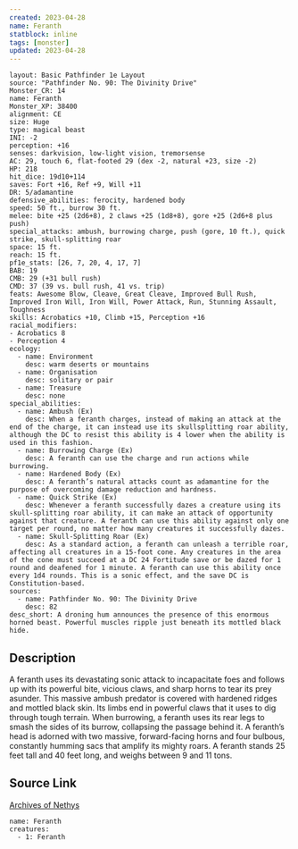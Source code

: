 ```yaml
---
created: 2023-04-28
name: Feranth
statblock: inline
tags: [monster]
updated: 2023-04-28
---
```

```statblock
layout: Basic Pathfinder 1e Layout
source: "Pathfinder No. 90: The Divinity Drive"
Monster_CR: 14
name: Feranth
Monster_XP: 38400
alignment: CE
size: Huge
type: magical beast
INI: -2
perception: +16
senses: darkvision, low-light vision, tremorsense
AC: 29, touch 6, flat-footed 29 (dex -2, natural +23, size -2)
HP: 218
hit_dice: 19d10+114
saves: Fort +16, Ref +9, Will +11
DR: 5/adamantine
defensive_abilities: ferocity, hardened body
speed: 50 ft., burrow 30 ft.
melee: bite +25 (2d6+8), 2 claws +25 (1d8+8), gore +25 (2d6+8 plus push)
special_attacks: ambush, burrowing charge, push (gore, 10 ft.), quick strike, skull-splitting roar
space: 15 ft.
reach: 15 ft.
pf1e_stats: [26, 7, 20, 4, 17, 7]
BAB: 19
CMB: 29 (+31 bull rush)
CMD: 37 (39 vs. bull rush, 41 vs. trip)
feats: Awesome Blow, Cleave, Great Cleave, Improved Bull Rush, Improved Iron Will, Iron Will, Power Attack, Run, Stunning Assault, Toughness
skills: Acrobatics +10, Climb +15, Perception +16
racial_modifiers:
- Acrobatics 8
- Perception 4
ecology:
  - name: Environment
    desc: warm deserts or mountains
  - name: Organisation
    desc: solitary or pair
  - name: Treasure
    desc: none
special_abilities:
  - name: Ambush (Ex)
    desc: When a feranth charges, instead of making an attack at the end of the charge, it can instead use its skullsplitting roar ability, although the DC to resist this ability is 4 lower when the ability is used in this fashion.
  - name: Burrowing Charge (Ex)
    desc: A feranth can use the charge and run actions while burrowing.
  - name: Hardened Body (Ex)
    desc: A feranth’s natural attacks count as adamantine for the purpose of overcoming damage reduction and hardness.
  - name: Quick Strike (Ex)
    desc: Whenever a feranth successfully dazes a creature using its skull-splitting roar ability, it can make an attack of opportunity against that creature. A feranth can use this ability against only one target per round, no matter how many creatures it successfully dazes.
  - name: Skull-Splitting Roar (Ex)
    desc: As a standard action, a feranth can unleash a terrible roar, affecting all creatures in a 15-foot cone. Any creatures in the area of the cone must succeed at a DC 24 Fortitude save or be dazed for 1 round and deafened for 1 minute. A feranth can use this ability once every 1d4 rounds. This is a sonic effect, and the save DC is Constitution-based.
sources:
  - name: Pathfinder No. 90: The Divinity Drive
    desc: 82
desc_short: A droning hum announces the presence of this enormous horned beast. Powerful muscles ripple just beneath its mottled black hide.
```
## Description
A feranth uses its devastating sonic attack to incapacitate foes and follows up with its powerful bite, vicious claws, and sharp horns to tear its prey asunder. This massive ambush predator is covered with hardened ridges and mottled black skin. Its limbs end in powerful claws that it uses to dig through tough terrain. When burrowing, a feranth uses its rear legs to smash the sides of its burrow, collapsing the passage behind it. A feranth’s head is adorned with two massive, forward-facing horns and four bulbous, constantly humming sacs that amplify its mighty roars. A feranth stands 25 feet tall and 40 feet long, and weighs between 9 and 11 tons.
## Source Link
[Archives of Nethys](https://aonprd.com/MonsterDisplay.aspx?ItemName=Feranth)
```encounter-table
name: Feranth
creatures:
  - 1: Feranth
```
